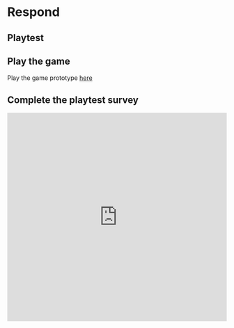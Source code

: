 # Respond
## Playtest

## Play the game
Play the game prototype [here](../prototype/TwineGameprototype_GradyHu.html)

## Complete the playtest survey

<iframe width="640px" height= "480px" src= "https://forms.office.com/Pages/ResponsePage.aspx?id=FRGudvwe8kqlNuKyRDrxoA1K784LDg5Lk95OHWSotHBUMVVJMjJROEExWUZJMlc3UVBBTzJESTdLNS4u&embed=true" frameborder= "0" marginwidth= "0" marginheight= "0" style= "border: none; max-width:100%; max-height:100vh" allowfullscreen webkitallowfullscreen mozallowfullscreen msallowfullscreen> </iframe>
